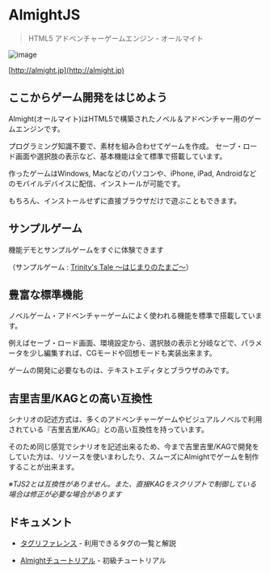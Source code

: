 # AlmightJS

> HTML5 アドベンチャーゲームエンジン - オールマイト

![image](http://almight.jp/resource/image/logo.png)

[http://almight.jp](http://almight.jp)

## ここからゲーム開発をはじめよう

Almight(オールマイト)はHTML5で構築されたノベル＆アドベンチャー用のゲームエンジンです。

プログラミング知識不要で、素材を組み合わせてゲームを作成。
セーブ・ロード画面や選択肢の表示など、基本機能は全て標準で搭載しています。

作ったゲームはWindows, Macなどのパソコンや、iPhone, iPad, Androidなどのモバイルデバイスに配信、インストールが可能です。

もちろん、インストールせずに直接ブラウザだけで遊ぶこともできます。

## サンプルゲーム

機能デモとサンプルゲームをすぐに体験できます

（サンプルゲーム : [Trinity's Tale ～はじまりのたまご～](http://www.dlsite.com/soft/work/=/product_id/VJ006274.html)）

## 豊富な標準機能

ノベルゲーム・アドベンチャーゲームによく使われる機能を標準で搭載しています。

例えばセーブ・ロード画面、環境設定から、選択肢の表示と分岐などで、パラメータを少し編集すれば、CGモードや回想モードも実装出来ます。

ゲームの開発に必要なものは、テキストエディタとブラウザのみです。

## 吉里吉里/KAGとの高い互換性

シナリオの記述方式は、多くのアドベンチャーゲームやビジュアルノベルで利用されている『吉里吉里/KAG』との高い互換性を持っています。

そのため同じ感覚でシナリオを記述出来るため、今まで吉里吉里/KAGで開発をしていた方は、リソースを使いまわしたり、スムーズにAlmightでゲームを制作することが出来ます。

*※TJS2とは互換性がありません。また、直接KAGをスクリプトで制御している場合は修正が必要な場合があります*

## ドキュメント

- [タグリファレンス](http://almight.jp/docs/tag/) - 利用できるタグの一覧と解説

- [Almightチュートリアル](http://almight.jp/tutorial/) - 初級チュートリアル
